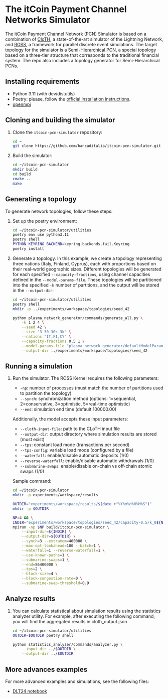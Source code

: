 # The itCoin Payment Channel Networks Simulator

The itCoin Payment Channel Network (PCN) Simulator is based on a combination of [CloTH](https://github.com/marcono/cloth), a state-of-the-art simulator of the Lightning Network, and [ROSS](https://github.com/ross-org/ROSS), a framework for parallel discrete event simulations.
The target topology for the simulator is a [Semi-Hierarchical PCN](https://arxiv.org/pdf/2401.11868), a special topology based on a three-tier structure that corresponds to the traditional financial system. The repo also includes a topology generator for Semi-Hierarchical PCNs.

## Installing requirements

* Python 3.11 (with dev/distutils)
* Poetry: please, follow the [official installation instructions](https://python-poetry.org/docs/).
* [openmpi](https://docs.open-mpi.org/en/v5.0.x/installing-open-mpi/quickstart.html)

## Cloning and building the simulator

1. Clone the `itcoin-pcn-simulator` repository:

    ```bash
    cd ~
    git clone https://github.com/bancaditalia/itcoin-pcn-simulator.git
    ```

2. Build the simulator:

    ```bash
    cd ~/itcoin-pcn-simulator
    mkdir build
    cd build
    cmake ..
    make
    ```

## Generating a topology

To generate network topologies, follow these steps:

1. Set up the poetry environment:

    ```bash
    cd ~/itcoin-pcn-simulator/utilities
    poetry env use python3.11
    poetry shell
    PYTHON_KEYRING_BACKEND=keyring.backends.fail.Keyring
    poetry install
    ```

2. Generate a topology. In this example, we create a topology representing three nations (Italy, Finland, Cyprus), each with proportions based on their real-world geographic sizes. Different topologies will be generated for each specified `--capacity-fractions`, using channel capacities defined in the `--model-params-file`. These topologies will be partitioned into the specified `-k` number of partitions, and the output will be stored in the `--output-dir`:

    ```bash
    cd ~/itcoin-pcn-simulator/utilities
    poetry shell
    mkdir -p ../experiments/workspace/topologies/seed_42

    python plasma_network_generator/commands/generate_all.py \
        -k 1 2 4 \
        --seed 42 \
        --size "3 30 30k 3k" \
        --nations "IT,FI,CY" \
        --capacity-fractions 0.5 1 \
        --model-params-file "plasma_network_generator/defaultModelParams.json" \
        --output-dir ../experiments/workspace/topologies/seed_42
    ```

## Running a simulation

1. Run the simulator. The ROSS Kernel requires the following parameters:

    * `-np`: number of processes (must match the number of partitions used to partition the topology)
    * `--synch`: synchronization method (options: 1=sequential, 2=conservative, 3=optimistic, 5=real-time optimistic)
    * `--end`: simulation end time (default 100000.00)

    Additionally, the model accepts these input parameters:
    * `--cloth-input-file`: path to the CLoTH input file
    * `--output-dir`: output directory where simulation results are stored (must exist)
    * `--tps`: constant load mode (transactions per second)
    * `--tps-config`: variable load mode (configured by a file)
    * `--waterfall`: enable/disable automatic deposits (1/0)
    * `--reverse-waterfall`: enable/disable automatic withdrawals (1/0)
    * `--submarine-swaps`: enable/disable on-chain vs off-chain atomic swaps (1/0)

    Sample command:
    ```bash
    cd ~/itcoin-pcn-simulator
    mkdir -p experiments/workspace/results

    OUTDIR="experiments/workspace/results/$(date +"%Y%m%d%H%M%S")"
    mkdir -p $OUTDIR

    NP=4 && \
    INDIR="experiments/workspace/topologies/seed_42/capacity-0.5/k_0${NP}" && \
    mpirun -np $NP build/itcoin-pcn-simulator \
        --input-dir=${INDIR} \
        --output-dir=${OUTDIR} \
        --synch=3 --extramem=400000 \
        --max-opt-lookahead=100 --batch=1 \
        --waterfall=1 --reverse-waterfall=1 \
        --use-known-paths=1 \
        --submarine-swaps=1 \
        --end=86400000 \
        --tps=2 \
        --block-size=4 \
        --block-congestion-rate=0 \
        --submarine-swap-threshold=0.9
    ```

## Analyze results

1. You can calculate statistical about simulation results using the statistics analyzer utility. For example, after executing the following command, you will find the aggregated results in cloth_output.json

    ```bash
    cd ~/itcoin-pcn-simulator/utilities
    OUTDIR=$OUTDIR poetry shell

    python statistics_analyzer/commands/analyzer.py \
        --input-dir ../$OUTDIR \
        --output-dir ../$OUTDIR
    ```

## More advances examples

For more advanced examples and simulations, see the following files:

* [DLT24 notebook](experiments/2024_DLT/DLT24.ipynb)
